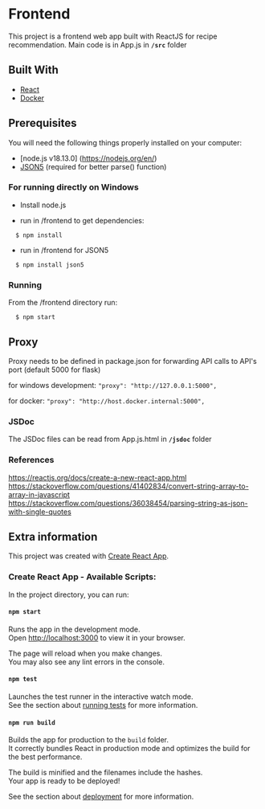 # Frontend

This project is a frontend web app built with ReactJS for recipe recommendation.
Main code is in App.js in **`/src`** folder


## Built With

* [React](https://reactjs.org/)
* [Docker](https://www.docker.com/)

## Prerequisites

You will need the following things properly installed on your computer:
* [node.js v18.13.0] (https://nodejs.org/en/)
* [JSON5](https://json5.org/) (required for better parse() function)


### For running directly on Windows

* Install node.js

* run in /frontend to get dependencies:
```
  $ npm install
```

* run in /frontend for JSON5
```
  $ npm install json5
```

### Running
From the /frontend directory run:
```
  $ npm start
```

## Proxy

Proxy needs to be defined in package.json for forwarding API calls to API's port (default 5000 for flask)

for windows development:
`"proxy": "http://127.0.0.1:5000",`

for docker:
`"proxy": "http://host.docker.internal:5000",`

### JSDoc

The JSDoc files can be read from App.js.html in **`/jsdoc`** folder

### References
https://reactjs.org/docs/create-a-new-react-app.html  
https://stackoverflow.com/questions/41402834/convert-string-array-to-array-in-javascript  
https://stackoverflow.com/questions/36038454/parsing-string-as-json-with-single-quotes  




## Extra information

This project was created with [Create React App](https://github.com/facebook/create-react-app).

### Create React App - Available Scripts:

In the project directory, you can run:

#### `npm start`

Runs the app in the development mode.\
Open [http://localhost:3000](http://localhost:3000) to view it in your browser.

The page will reload when you make changes.\
You may also see any lint errors in the console.

#### `npm test`

Launches the test runner in the interactive watch mode.\
See the section about [running tests](https://facebook.github.io/create-react-app/docs/running-tests) for more information.

#### `npm run build`

Builds the app for production to the `build` folder.\
It correctly bundles React in production mode and optimizes the build for the best performance.

The build is minified and the filenames include the hashes.\
Your app is ready to be deployed!

See the section about [deployment](https://facebook.github.io/create-react-app/docs/deployment) for more information.
